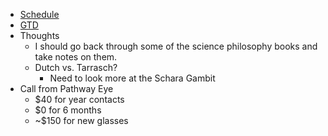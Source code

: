 - [Schedule](https://calendar.google.com)
- [GTD](https://keep.google.com)
- Thoughts
	- I should go back through some of the science philosophy books and take notes on them.
	- Dutch vs. Tarrasch?
		- Need to look more at the Schara Gambit
- Call from Pathway Eye
	- $40 for year contacts
	- $0 for 6 months
	- ~$150 for new glasses